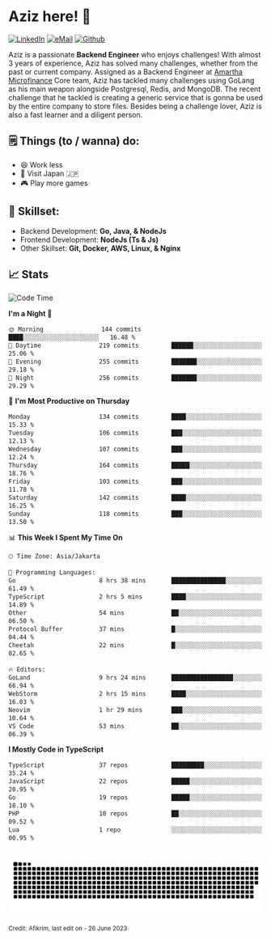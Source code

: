 # Aziz here! 👋

[![LinkedIn](https://img.shields.io/static/v1?message=afikrim&logo=linkedin&label=&color=0077B5&logoColor=white&labelColor=&style=for-the-badge)](https://www.linkedin.com/in/afikrim)
[![eMail](https://img.shields.io/static/v1?message=afikrim10@gmail.com&logo=gmail&label=&color=D14836&logoColor=white&labelColor=&style=for-the-badge)](mailto:afikrim10@gmail.com)
[![Github](https://komarev.com/ghpvc/?username=afikrim&label=Visitors&style=for-the-badge)](https://www.github.com/afikrim)

<!--Introduction-->
Aziz is a passionate **Backend Engineer** who enjoys challenges! With almost 3 years of experience, Aziz has solved many challenges, whether from the past or current company. Assigned as a Backend Engineer at [Amartha Microfinance](https://amartha.com) Core team, Aziz has tackled many challenges using GoLang as his main weapon alongside Postgresql, Redis, and MongoDB. The recent challenge that he tackled is creating a generic service that is gonna be used by the entire company to store files. Besides being a challenge lover, Aziz is also a fast learner and a diligent person.

<!--Things TODO-->
## 🗒️ Things (to / wanna) do:

- 😆 Work less
- 🚀 Visit Japan 🇯🇵
- 🎮 Play more games

<!--Skillset-->
## 🏅 Skillset:

- Backend Development: **Go, Java, & NodeJs**
- Frontend Development: **NodeJs (Ts & Js)**
- Other Skillset: **Git, Docker, AWS, Linux, & Nginx**

## 📈 Stats  

<!--START_SECTION:waka-->
![Code Time](http://img.shields.io/badge/Code%20Time-1%2C159%20hrs%2051%20mins-blue)

**I'm a Night 🦉** 

```text
🌞 Morning                144 commits         ████░░░░░░░░░░░░░░░░░░░░░   16.48 % 
🌆 Daytime                219 commits         ██████░░░░░░░░░░░░░░░░░░░   25.06 % 
🌃 Evening                255 commits         ███████░░░░░░░░░░░░░░░░░░   29.18 % 
🌙 Night                  256 commits         ███████░░░░░░░░░░░░░░░░░░   29.29 % 
```
📅 **I'm Most Productive on Thursday** 

```text
Monday                   134 commits         ████░░░░░░░░░░░░░░░░░░░░░   15.33 % 
Tuesday                  106 commits         ███░░░░░░░░░░░░░░░░░░░░░░   12.13 % 
Wednesday                107 commits         ███░░░░░░░░░░░░░░░░░░░░░░   12.24 % 
Thursday                 164 commits         █████░░░░░░░░░░░░░░░░░░░░   18.76 % 
Friday                   103 commits         ███░░░░░░░░░░░░░░░░░░░░░░   11.78 % 
Saturday                 142 commits         ████░░░░░░░░░░░░░░░░░░░░░   16.25 % 
Sunday                   118 commits         ███░░░░░░░░░░░░░░░░░░░░░░   13.50 % 
```


📊 **This Week I Spent My Time On** 

```text
🕑︎ Time Zone: Asia/Jakarta

💬 Programming Languages: 
Go                       8 hrs 38 mins       ███████████████░░░░░░░░░░   61.49 % 
TypeScript               2 hrs 5 mins        ████░░░░░░░░░░░░░░░░░░░░░   14.89 % 
Other                    54 mins             ██░░░░░░░░░░░░░░░░░░░░░░░   06.50 % 
Protocol Buffer          37 mins             █░░░░░░░░░░░░░░░░░░░░░░░░   04.44 % 
Cheetah                  22 mins             █░░░░░░░░░░░░░░░░░░░░░░░░   02.65 % 

🔥 Editors: 
GoLand                   9 hrs 24 mins       █████████████████░░░░░░░░   66.94 % 
WebStorm                 2 hrs 15 mins       ████░░░░░░░░░░░░░░░░░░░░░   16.03 % 
Neovim                   1 hr 29 mins        ███░░░░░░░░░░░░░░░░░░░░░░   10.64 % 
VS Code                  53 mins             ██░░░░░░░░░░░░░░░░░░░░░░░   06.39 % 
```

**I Mostly Code in TypeScript** 

```text
TypeScript               37 repos            █████████░░░░░░░░░░░░░░░░   35.24 % 
JavaScript               22 repos            █████░░░░░░░░░░░░░░░░░░░░   20.95 % 
Go                       19 repos            █████░░░░░░░░░░░░░░░░░░░░   18.10 % 
PHP                      10 repos            ██░░░░░░░░░░░░░░░░░░░░░░░   09.52 % 
Lua                      1 repo              ░░░░░░░░░░░░░░░░░░░░░░░░░   00.95 % 
```




<!--END_SECTION:waka-->


<br clear="both">

<div align="center">
  <img src="https://raw.githubusercontent.com/afikrim/afikrim/output/snake.svg" alt="Snake animation" />
</div>


<sub>Credit: Afikrim, last edit on - 26 June 2023</sub>

